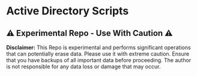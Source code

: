 # Active Directory Scripts


## :warning: Experimental Repo - Use With Caution ⚠️
**Disclaimer:** This Repo is experimental and performs significant operations that can potentially erase data. Please use it with extreme caution. Ensure that you have backups of all important data before proceeding. The author is not responsible for any data loss or damage that may occur.
